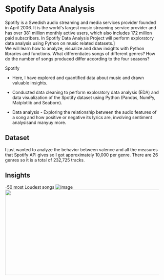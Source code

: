 # Spotify Data Analysis

Spotify is a Swedish audio streaming and media services provider founded in April 2006. It is the world's largest music streaming service provider and has over
381 million monthly active users, which also includes 172 million paid subscribers.
In Spotify Data Analysis Project will perform exploratory data analysis using Python on music related datasets.]\
We  will learn how to analyze, visualize and draw insights with Python libraries and functions.
 What differentiates songs of different genres?
How do the number of songs produced differ according to the four seasons?

Spotify

- Here, l have explored and quantified data about music and drawn valuable insights.

- Conducted data cleaning to perform exploratory data analysis (EDA) and data visualization of the Spotify dataset using Python (Pandas, NumPy, Matplotlib and Seaborn).

- Data analysis - Exploring the relationship between the audio features of a song and how positive or negative its lyrics are, involving sentiment analysisand
manyuy more.

## Dataset

I just wanted to analyze the behavior between valence and all the measures that Spotify API gives so I got approximately 10,000 per genre. 
There are 26 genres so it is a total of 232,725 tracks.

## Insights

-50 most Loudest songs
![image](https://user-images.githubusercontent.com/61462986/201830897-e68f87bd-2add-4109-bb9d-163a6ea1e899.png)
<img src="https://user-images.githubusercontent.com/61462986/201830897-e68f87bd-2add-4109-bb9d-163a6ea1e899.png" width="900" height="280">
